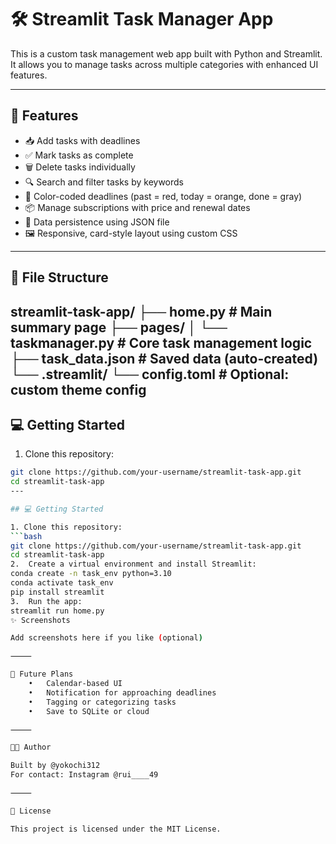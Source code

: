 # 🛠️ Streamlit Task Manager App

This is a custom task management web app built with Python and Streamlit.  
It allows you to manage tasks across multiple categories with enhanced UI features.

---

## 🚀 Features

- 📥 Add tasks with deadlines
- ✅ Mark tasks as complete
- 🗑️ Delete tasks individually
- 🔍 Search and filter tasks by keywords
- 🎨 Color-coded deadlines (past = red, today = orange, done = gray)
- 📦 Manage subscriptions with price and renewal dates
- 💾 Data persistence using JSON file
- 🖼️ Responsive, card-style layout using custom CSS

---

## 📂 File Structure
streamlit-task-app/
├── home.py                  # Main summary page
├── pages/
│   └── taskmanager.py       # Core task management logic
├── task_data.json           # Saved data (auto-created)
└── .streamlit/
└── config.toml          # Optional: custom theme config
---

## 💻 Getting Started

1. Clone this repository:
```bash
git clone https://github.com/your-username/streamlit-task-app.git
cd streamlit-task-app
---

## 💻 Getting Started

1. Clone this repository:
```bash
git clone https://github.com/your-username/streamlit-task-app.git
cd streamlit-task-app
2.	Create a virtual environment and install Streamlit:
conda create -n task_env python=3.10
conda activate task_env
pip install streamlit
3.	Run the app:
streamlit run home.py
✨ Screenshots

Add screenshots here if you like (optional)

⸻

📌 Future Plans
	•	Calendar-based UI
	•	Notification for approaching deadlines
	•	Tagging or categorizing tasks
	•	Save to SQLite or cloud

⸻

🧑‍💻 Author

Built by @yokochi312
For contact: Instagram @rui____49

⸻

📄 License

This project is licensed under the MIT License.

